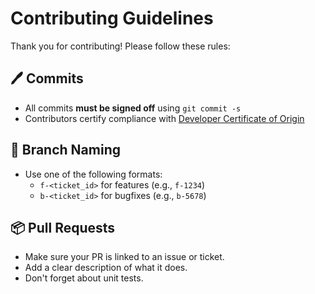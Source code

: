 # Contributing Guidelines

Thank you for contributing! Please follow these rules:

## 🖊️ Commits

- All commits **must be signed off** using `git commit -s`
- Contributors certify compliance with [Developer Certificate of Origin](https://developercertificate.org/)

## 🌿 Branch Naming

- Use one of the following formats:
  - `f-<ticket_id>` for features (e.g., `f-1234`)
  - `b-<ticket_id>` for bugfixes (e.g., `b-5678`)

## 📦 Pull Requests

- Make sure your PR is linked to an issue or ticket.
- Add a clear description of what it does.
- Don't forget about unit tests.
